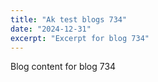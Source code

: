 ```yaml
---
title: "Ak test blogs 734"
date: "2024-12-31"
excerpt: "Excerpt for blog 734"
---
```


Blog content for blog 734